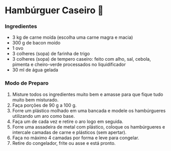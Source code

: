 # Hambúrguer Caseiro :hamburger:

### Ingredientes

- 3 kg de carne moída (escolha uma carne magra e macia)
- 300 g de bacon moído
- 1 ovo
- 3 colheres (sopa) de farinha de trigo
- 3 colheres (sopa) de tempero caseiro: feito com alho, sal, cebola, pimenta e cheiro-verde processados no liquidificador
- 30 ml de água gelada

### Modo de Preparo

1. Misture todos os ingredientes muito bem e amasse para que fique tudo muito bem misturado.
2. Faça porções de 90 g a 100 g.
3. Forre um plástico molhado em uma bancada e modele os hambúrgueres utilizando um aro como base.
4. Faça um de cada vez e retire o aro logo em seguida.
5. Forre uma assadeira de metal com plástico, coloque os hambúrgueres e intercale camadas de carne e plásticos (sem apertar).
6. Faça no máximo 4 camadas por forma e leve para congelar.
7. Retire do congelador, frite ou asse e está pronto.


